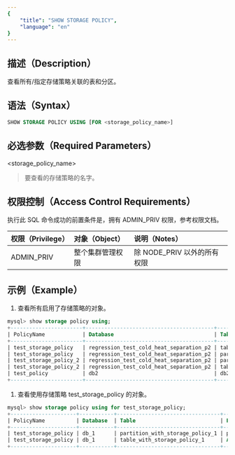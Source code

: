 ```yaml
---
{
    "title": "SHOW STORAGE POLICY",
    "language": "en"
}
---
```


<!--
Licensed to the Apache Software Foundation (ASF) under one
or more contributor license agreements.  See the NOTICE file
distributed with this work for additional information
regarding copyright ownership.  The ASF licenses this file
to you under the Apache License, Version 2.0 (the
"License"); you may not use this file except in compliance
with the License.  You may obtain a copy of the License at

  http://www.apache.org/licenses/LICENSE-2.0

Unless required by applicable law or agreed to in writing,
software distributed under the License is distributed on an
"AS IS" BASIS, WITHOUT WARRANTIES OR CONDITIONS OF ANY
KIND, either express or implied.  See the License for the
specific language governing permissions and limitations
under the License.
-->
## 描述（Description）

查看所有/指定存储策略关联的表和分区。

## 语法（Syntax）

```SQL
SHOW STORAGE POLICY USING [FOR <storage_policy_name>]
```

## 必选参数（Required Parameters）

<storage_policy_name>

> 要查看的存储策略的名字。

## 权限控制（Access Control Requirements）

执行此 SQL 命令成功的前置条件是，拥有 ADMIN_PRIV 权限，参考权限文档。

| 权限（Privilege） | 对象（Object）   | 说明（Notes）               |
| :---------------- | :--------------- | :-------------------------- |
| ADMIN_PRIV        | 整个集群管理权限 | 除 NODE_PRIV 以外的所有权限 |

## 示例（Example）

1. 查看所有启用了存储策略的对象。

```SQL
mysql> show storage policy using;
+-----------------------+-----------------------------------------+----------------------------------------+------------+
| PolicyName            | Database                                | Table                                  | Partitions |
+-----------------------+-----------------------------------------+----------------------------------------+------------+
| test_storage_policy   | regression_test_cold_heat_separation_p2 | table_with_storage_policy_1            | ALL        |
| test_storage_policy   | regression_test_cold_heat_separation_p2 | partition_with_multiple_storage_policy | p201701    |
| test_storage_policy_2 | regression_test_cold_heat_separation_p2 | partition_with_multiple_storage_policy | p201702    |
| test_storage_policy_2 | regression_test_cold_heat_separation_p2 | table_with_storage_policy_2            | ALL        |
| test_policy           | db2                                     | db2_test_1                             | ALL        |
+-----------------------+-----------------------------------------+----------------------------------------+------------+
```

1. 查看使用存储策略 test_storage_policy 的对象。

```SQL
mysql> show storage policy using for test_storage_policy;
+---------------------+-----------+---------------------------------+------------+
| PolicyName          | Database  | Table                           | Partitions |
+---------------------+-----------+---------------------------------+------------+
| test_storage_policy | db_1      | partition_with_storage_policy_1 | p201701    |
| test_storage_policy | db_1      | table_with_storage_policy_1     | ALL        |
+---------------------+-----------+---------------------------------+------------+
```

